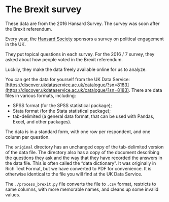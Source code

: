 # The Brexit survey

These data are from the 2016 Hansard Survey.  The survey was soon after the
Brexit referendum.

Every year, the [Hansard
Society](https://www.hansardsociety.org.uk/research/audit-of-political-engagement)
sponsors a survey on political engagement in the UK.

They put topical questions in each survey.  For the 2016 / 7 survey, they asked
about how people voted in the Brexit referendum.

Luckily, they make the data freely available online for us to analyze.

You can get the data for yourself from the UK Data Service:
[https://discover.ukdataservice.ac.uk/catalogue/?sn=8183](https://discover.ukdataservice.ac.uk/catalogue/?sn=8183).
There are data files in various formats, including:

* SPSS format (for the SPSS statistical package);
* Stata format (for the Stata statistical package);
* tab-delimited (a general data format, that can be used with Pandas, Excel,
  and other packages).

The data is in a standard form, with one row per respondent, and one column
per question.

The `original` directory has an unchanged copy of the tab-delimited version of
the data file. The directory also has a copy of the document describing the
questions they ask and the way that they have recorded the answers in the data
file.  This is often called the “data dictionary”.  It was originally in Rich
Text Format, but we have converted to PDF for convenience.  It is otherwise
identical to the file you will find at the UK Data Service.

The `./process_brexit.py` file converts the file to `.csv` format, restricts
to same columns, with more memorable names, and cleans up some invalid values.
